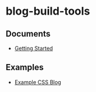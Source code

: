 # blog-build-tools

## Documents

* [Getting Started](./docs/getting-started.md)

## Examples

* [Example CSS Blog](./example)

